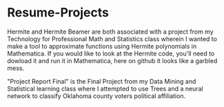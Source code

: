 # Resume-Projects

Hermite and Hermite Beamer are both associated with a project from my Technology for Professional Math and Statistics class wherein I wanted to make a tool to approximate functions using Hermite polynomials in Mathematica. If you would like to look at the Hermite code, you'll need to dowload it and run it in Mathematica, here on github it looks like a garbled mess. 

"Project Report Final" is the Final Project from my Data Mining and Statistical learning class where I attempted to use Trees and a neural network to classify Oklahoma county voters political affiliation. 
